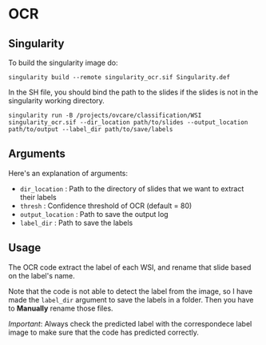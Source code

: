 # OCR

## Singularity
To build the singularity image do:

```
singularity build --remote singularity_ocr.sif Singularity.def
```

In the SH file, you should bind the path to the slides if the slides is not in the singularity working directory.

```
singularity run -B /projects/ovcare/classification/WSI singularity_ocr.sif --dir_location path/to/slides --output_location path/to/output --label_dir path/to/save/labels
```
## Arguments
Here's an explanation of arguments:

  - `dir_location` : Path to the directory of slides that we want to extract their labels
  - `thresh` : Confidence threshold of OCR (default = 80)
  - `output_location` : Path to save the output log
  - `label_dir` : Path to save the labels


## Usage

The OCR code extract the label of each WSI, and rename that slide based on the label's name. 

Note that the code is not able to detect the label from the image, so I have made the `label_dir` argument to save the labels in a folder. Then you have to **Manually** rename those files.

*Important*: Always check the predicted label with the correspondece label image to make sure that the code has predicted correctly.   

